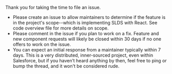 Thank you for taking the time to file an issue.

* Please create an issue to allow maintainers to determine if the feature is in the project's scope--which is implementing SLDS with React. See code overview file for more details on scope.
* Please comment in the issue if you plan to work on a fix. Feature and new component requests will likely be closed within 30 days if no one offers to work on the issue.
* You can expect an initial response from a maintainer typically within 7 days. This is a very distributed, inner-sourced project, even within Salesforce, but if you haven’t heard anything by then, feel free to ping or bump the thread, and it won't be considered rude.
